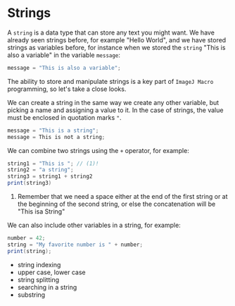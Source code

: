 # Strings

 A `string` is a data type that can store any text you might want. We have already seen strings before, for example "Hello World", and we have stored strings as variables before, for instance when we stored the `string` "This is also a variable" in the variable `message`:
 ```java
 message = "This is also a variable";
 ```

The ability to store and manipulate strings is a key part of `ImageJ Macro` programming, so let's take a close looks.

We can create a string in the same way we create any other variable, but picking a name and assigning a value to it. In the case of strings, the value must be enclosed in quotation marks `"`.

 ```java
 message = "This is a string";
 message = This is not a string;
 ```

We can combine two strings using the `+` operator, for example:

```java
string1 = "This is "; // (1)!
string2 = "a string";
string3 = string1 + string2
print(string3)

```

1. Remember that we need a space either at the end of the first string or at the beginning of the second string, or else the concatenation will be "This isa String"

We can also include other variables in a string, for example:

```java
number = 42;
string = "My favorite number is " + number;
print(string);
```



- string indexing
- upper case, lower case
- string splitting
- searching in a string
- substring
